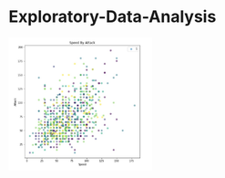 # Exploratory-Data-Analysis
<img src="https://github.com/dwellin98/Exploratory-Data-Analysis/blob/master/images/PokemonEDA1.JPG" width=50% height=50%>
